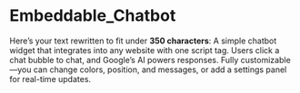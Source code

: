 # Embeddable_Chatbot
Here’s your text rewritten to fit under **350 characters**:  A simple chatbot widget that integrates into any website with one script tag. Users click a chat bubble to chat, and Google’s AI powers responses. Fully customizable—you can change colors, position, and messages, or add a settings panel for real-time updates.
